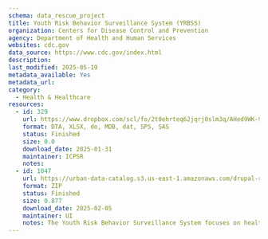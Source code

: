 ```yaml
---
schema: data_rescue_project 
title: Youth Risk Behavior Surveillance System (YRBSS)
organization: Centers for Disease Control and Prevention
agency: Department of Health and Human Services
websites: cdc.gov
data_source: https://www.cdc.gov/index.html
description: 
last_modified: 2025-05-19
metadata_available: Yes
metadata_url: 
category:
  - Health & Healthcare 
resources:
  - id: 329
    url: https://www.dropbox.com/scl/fo/2t0ehrteq62jqrj0slm3q/AHed9WK-9ydPJT1398w42zo?rlkey=pqb2fisu1rgjjc2badfyfq0nk&dl=0
    format: DTA, XLSX, do, MDB, dat, SPS, SAS
    status: Finished
    size: 0.0
    download_date: 2025-01-31
    maintainer: ICPSR
    notes: 
  - id: 1047
    url: https://urban-data-catalog.s3.us-east-1.amazonaws.com/drupal-root-live/2025/03/31/health-policy/yrbss/data.zip
    format: ZIP
    status: Finished
    size: 0.877
    download_date: 2025-02-05
    maintainer: UI
    notes: The Youth Risk Behavior Surveillance System focuses on health risk behaviors that are often established during childhood and early adolescence, including behaviors associated with tobacco use, alcohol and other drug use, unintentional injuries, sexual behaviors related to unintended pregnancy and sexually transmitted infections, unhealthy diet, and inadequate physical activity.
---
```

